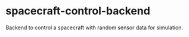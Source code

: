 # spacecraft-control-backend
Backend to control a spacecraft with random sensor data for simulation.
